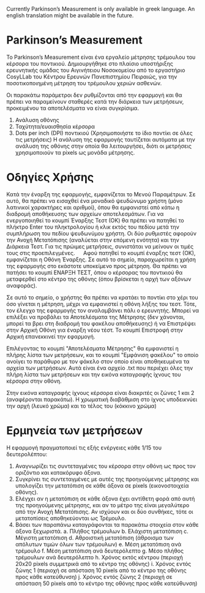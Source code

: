 Currently Parkinson’s Measurement is only available in greek language. An english translation might be available in the future.

# Parkinson’s Measurement
Το Parkinson’s Measurement είναι ένα εργαλείο μέτρησης τρέμουλου του κέρσορα του ποντικιού. Δημιουργήθηκε στο πλαίσιο υποστήριξης ερευνητικής ομάδας του Αιγινήτειου Νοσοκομείου από το εργαστήριο CosyLLab του Κέντρου Ερευνών Πανεπιστημίου Πειραιώς, για την ποσοτικοποιημένη μέτρηση του τρέμουλου χεριών ασθενών. 

Οι παρακάτω παράμετροι δεν ρυθμίζονται από την εφαρμογή και θα πρέπει να παραμείνουν σταθερές κατά την διάρκεια των μετρήσεων, προκειμένου τα αποτελέσματα να είναι συγκρίσιμα.
1.	Ανάλυση οθόνης
2.	Ταχύτητα/ευαισθησία κέρσορα
3.	Dots per inch (DPI) ποντικιού (Χρησιμοποιήστε το ίδιο ποντίκι σε όλες τις μετρήσεις)
Η ανάλυση της εφαρμογής ταυτίζεται αυτόματα με την ανάλυση της οθόνης στην οποία θα λειτουργήσει, διότι οι μετρήσεις χρησιμοποιούν τα pixels ως μονάδα μέτρησης.

# Οδηγίες Χρήσης
Κατά την έναρξη της εφαρμογής, εμφανίζεται το Μενού Παραμέτρων. Σε αυτό, θα πρέπει να εισαχθεί ένα μοναδικό ψευδώνυμο χρήστη (μόνο λατινικοί χαρακτήρες και αριθμοί), όπου θα εμφανιστεί από κάτω η διαδρομή αποθήκευσης των αρχείων αποτελεσμάτων.  Για να ενεργοποιηθεί το κουμπί Έναρξης Τεστ (ΟΚ) θα πρέπει να πατηθεί το πλήκτρο Enter του πληκτρολογίου ή κλικ εκτός του πεδίου μετά την συμπλήρωση του πεδίου ψευδωνύμου χρήστη. 
Οι δύο ρυθμιστές αφορούν την Ανοχή Μετατόπισης (αναλύεται στην επόμενη ενότητα) και την Διάρκεια Τεστ. Για τις πρώιμες μετρήσεις, συνιστάται να μείνουν οι τιμές τους στις προεπιλεγμένες.
 
Αφού πατηθεί το κουμπί  έναρξης τεστ (ΟΚ), εμφανίζεται η Οθόνη Έναρξης. Σε αυτό το σημείο, παραχωρείται η χρήση της εφαρμογής στο εκάστοτε υποκείμενο προς μέτρηση. Θα πρέπει να πατήσει το κουμπί ΕΝΑΡΞΗ ΤΕΣΤ, όπου ο κέρσορας του ποντικιού θα μεταφερθεί στο κέντρο της οθόνης (όπου βρίσκεται η αρχή των αξόνων αναφοράς).
 
Σε αυτό το σημείο, ο χρήστης θα πρέπει να κρατάει το ποντίκι στο χέρι του όσο γίνεται η μέτρηση, μέχρι να εμφανιστεί η οθόνη λήξης του τεστ. 
Τότε, τον έλεγχο της εφαρμογής τον αναλαμβάνει πάλι ο ερευνητής. Μπορεί να επιλέξει να προβάλει τα Αποτελέσματα της Μέτρησης (δεν χάνονται, μπορεί τα βρει στη διαδρομή του φακέλου αποθήκευσης) ή να Επιστρέψει στην Αρχική Οθόνη για έναρξη νέου τέστ.
Το κουμπί Επιστροφή στην Αρχική επανεκκινεί την εφαρμογή. 
 
Επιλέγοντας το κουμπί "Αποτελέσματα Μέτρησης" θα εμφανιστεί η πλήρης λίστα των μετρήσεων, και το κουμπί "Εμφάνιση φακέλου" το οποίο ανοίγει το παράθυρο με τον φάκελο στον οποίο είναι αποθηκευμένα τα αρχεία των μετρήσεων. Αυτά είναι ένα αρχείο .txt που περιέχει όλες την πλήρη λίστα των μετρήσεων και την εικόνα καταγραφής ίχνους του κέρσορα στην οθόνη.
 
Στην εικόνα καταγραφής ίχνους κέρσορα είναι διακριτές οι ζώνες 1 και 2 (αναφέρονται παρακάτω). Η χρωματική διαβάθμιση στο ίχνος υποδεικνύει την αρχή (λευκό χρώμα) και το τέλος του (κόκκινο χρώμα)

# Ερμηνεία των μετρήσεων
Η εφαρμογή πραγματοποιεί τις εξής ενέργειες κάθε 1/15 του δευτερολέπτου:
1.	Αναγνωρίζει τις συντεταγμένες του κέρσορα στην οθόνη ως προς τον οριζόντιο και κατακόρυφο άξονα.
2.	Συγκρίνει τις συντεταγμένες με αυτές της προηγούμενης μέτρησης και υπολογίζει την μετατόπιση σε κάθε άξονα σε pixels (εικονοστοιχεία οθόνης). 
3.	Ελέγχει αν η μετατόπιση σε κάθε άξονα έχει αντίθετη φορά από αυτή της προηγούμενης μέτρησης, και αν το μέτρο της είναι μεγαλύτερο από την Ανοχή Μετατόπισης. Αν ισχύουν και οι δύο συνθήκες, τότε οι μετατοπίσεις αποθηκεύονται ως Τρέμουλο.
4.	Βάσει των παραπάνω καταγράφονται τα παρακάτω στοιχεία στον κάθε άξονα ξεχωριστά.
a.	Πλήθος τρέμουλων 
b.	Ελάχιστη μετατόπιση 
c.	Μέγιστη μετατόπιση
d.	Αθροιστική μετατόπιση (άθροισμα των απόλυτων τιμών όλων των τρέμουλων)
e.	Μέση μετατόπιση ανά τρέμουλο
f.	Μέση μετατόπιση ανά δευτερόλεπτο
g.	Μέσο πλήθος τρέμουλων ανά δευτερόλεπτο
h.	Χρόνος εκτός κέντρου (περιοχή 20x20 pixels συμμετρικά από το κέντρο της οθόνης)
i.	Χρόνος εντός ζώνης 1 (περιοχή σε απόσταση 10 pixels από το κέντρο της οθόνης προς κάθε κατεύθυνση)
j.	Χρόνος εντός ζώνης 2 (περιοχή σε απόσταση 50 pixels από το κέντρο της οθόνης προς κάθε κατεύθυνση)
